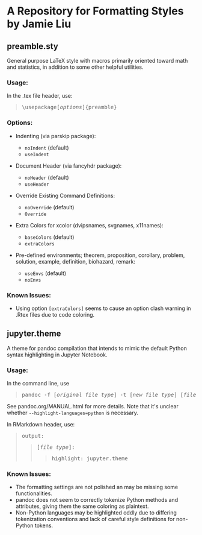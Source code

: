 # A Repository for Formatting Styles by Jamie Liu

## preamble.sty

General purpose LaTeX style with macros primarily oriented toward math and statistics, in addition to some other helpful utilities.

### Usage:
In the .tex file header, use:
> <pre>\usepackage[<i>options</i>]{preamble}</pre>

### Options:
  * Indenting (via parskip package):
    * `noIndent` (default)
    * `useIndent`

  * Document Header (via fancyhdr package):
    * `noHeader` (default)
    * `useHeader`

  * Override Existing Command Definitions:
    * `noOverride` (default)
    * `Override`

  * Extra Colors for xcolor (dvipsnames, svgnames, x11names):
    * `baseColors` (default)
    * `extraColors`

  * Pre-defined environments; theorem, proposition, corollary, problem, solution, example, definition, biohazard, remark:
    * `useEnvs` (default)
    * `noEnvs`

### Known Issues:
  * Using option `[extraColors]` seems to cause an option clash warning in .Rtex files due to code coloring.


## jupyter.theme

A theme for pandoc compilation that intends to mimic the default Python syntax highlighting in Jupyter Notebook.

### Usage:
In the command line, use
> <pre>pandoc -f [<i>original file type</i>] -t [<i>new file type</i>] [<i>file name</i>] -o [<i>output file</i>] --highlight-styles=jupyter.theme</pre>

See pandoc.org/MANUAL.html for more details. Note that it's unclear whether `--highlight-languages=python` is necessary.

In RMarkdown header, use:
> <pre>output:</pre>
>> <pre>[<i>file type</i>]:</pre>
>>> <pre>highlight: jupyter.theme</pre>

### Known Issues:
  * The formatting settings are not polished an may be missing some functionalities.
  * pandoc does not seem to correctly tokenize Python methods and attributes, giving them the same coloring as plaintext.
  * Non-Python languages may be highlighted oddly due to differing tokenization conventions and lack of careful style definitions for non-Python tokens.
